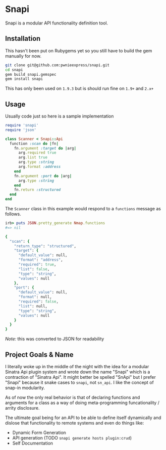 # Snapi

Snapi is a modular API functionality definition tool.

## Installation

This hasn't been put on Rubygems yet so you still have to build the gem
manually for now. 

```sh
git clone git@github.com:pwnieexpress/snapi.git
cd snapi
gem build snapi.gemspec
gem install snapi
```
This has only been used on `1.9.3` but is should run fine on `1.9+` and `2.x+`

## Usage

Usually code just so here is a sample implementation

```ruby
require 'snapi'
require 'json'

class Scanner < Snapi::Api
  function :scan do |fn|
    fn.argument :target do |arg|
      arg.required true
      arg.list true
      arg.type :string
      arg.format :address
    end
    fn.argument :port do |arg|
      arg.type :string
    end
    fn.return :structured
  end
end
```

The `Scanner` class in this example would respond to a `functions` message as
follows. 

```ruby
irb> puts JSON.pretty_generate Nmap.functions
#=> nil

{
  "scan": {
    "return_type": "structured",
    "target": {
      "default_value": null,
      "format": "address",
      "required": true,
      "list": false,
      "type": "string",
      "values": null
    },
    "port": {
      "default_value": null,
      "format": null,
      "required": false,
      "list": null,
      "type": "string",
      "values": null
    }
  }
}
```

*Note:* this was converted to JSON for readability

## Project Goals & Name

I literally woke up in the middle of the night with the idea for a modular
Sinatra Api plugin system and wrote down the name "Snapi" which is a
contraction of "Sinatra Api". It might better be spelled "SnApi" but I prefer
"Snapi" because it snake cases to `snapi`, not `sn_api`. I like the concept of
snap-in modularity.

As of now the only real behavior is that of declaring functions and arguments
for a class as a way of doing meta-programming funcationality / arrity
disclosure.

The ultimate goal being for an API to be able to define itself dynamically and
dislose that functionality to remote systems and even do things like:

* Dynamic Form Generation
* API generation (TODO `snapi generate hosts plugin:crud`)
* Self Documentation
